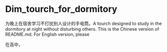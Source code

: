 # Dim_tourch_for_dormitory
为晚上在宿舍学习不打扰别人设计的手电筒。A tourch designed to study in the dormitory at night without disturbing others.
This is the Chinese version of README.md. For English version, please

在高中，
